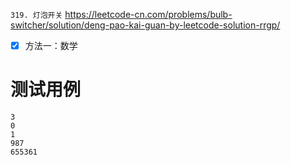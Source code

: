 
`319. 灯泡开关` https://leetcode-cn.com/problems/bulb-switcher/solution/deng-pao-kai-guan-by-leetcode-solution-rrgp/
- [x] 方法一：数学

# 测试用例

```
3
0
1
987
655361
```
